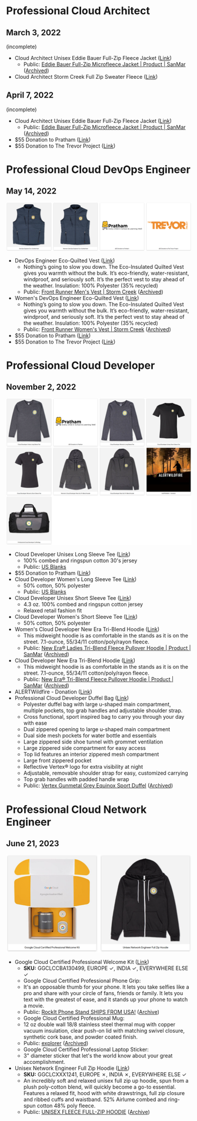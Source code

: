 <!-- Global site tag (gtag.js) - Google Analytics -->
<script async src="https://www.googletagmanager.com/gtag/js?id=G-3GJYSY21KN"></script>
<script>
  window.dataLayer = window.dataLayer || [];
  function gtag(){dataLayer.push(arguments);}
  gtag('js', new Date());

  gtag('config', 'G-3GJYSY21KN');
</script>

# Professional Cloud Architect

## March 3, 2022

(incomplete)

* Cloud Architect Unisex Eddie Bauer Full-Zip Fleece Jacket ([Link](https://shop.googlemerchandisestore.com/certificationperks/Google+Cloud+Perks/Cloud+Architect+Unisex+Eddie+Bauer+Full-Zip+Fleece+Jacket))
  * Public: [Eddie Bauer Full-Zip Microfleece Jacket &#124; Product &#124; SanMar](https://www.sanmar.com/p/6361_Black) ([Archived](https://archive.ph/Zf28s))
* Cloud Architect Storm Creek Full Zip Sweater Fleece ([Link](https://shop.googlemerchandisestore.com/certificationperks/Google+Cloud+Perks/Cloud+Architect+Storm+Creek+Full+Zip+Sweater+Fleece))

## April 7, 2022

(incomplete)

* Cloud Architect Unisex Eddie Bauer Full-Zip Fleece Jacket ([Link](https://shop.googlemerchandisestore.com/certificationperks/Google+Cloud+Perks/Cloud+Architect+Unisex+Eddie+Bauer+Full-Zip+Fleece+Jacket))
  * Public: [Eddie Bauer Full-Zip Microfleece Jacket &#124; Product &#124; SanMar](https://www.sanmar.com/p/6361_Black) ([Archived](https://archive.ph/Zf28s))
* $55 Donation to Pratham ([Link](https://shop.googlemerchandisestore.com/certificationperks/Google+Cloud+Perks/55+Donation+to+Pratham))
* $55 Donation to The Trevor Project ([Link](https://shop.googlemerchandisestore.com/certificationperks/Google+Cloud+Perks/55+Donation+to+The+Trevor+Project))

# Professional Cloud DevOps Engineer

## May 14, 2022

![photos](devops/20220514.png)

* DevOps Engineer Eco-Quilted Vest ([Link](https://shop.googlemerchandisestore.com/certificationperks/Google+Cloud+Perks/DevOps+Engineer+Eco-Quilted+Vest))
  * Nothing’s going to slow you down. The Eco-Insulated Quilted Vest gives you warmth without the bulk. It’s eco-friendly, water-resistant, windproof, and seriously soft. It’s the perfect vest to stay ahead of the weather. Insulation: 100% Polyester (35% recycled)
  * Public: [Front Runner Men's Vest &#124; Storm Creek](https://www.stormcreek.com/products/mens-front-runner-vest) ([Archived](https://archive.ph/led4Y))
* Women's DevOps Engineer Eco-Quilted Vest ([Link](https://shop.googlemerchandisestore.com/certificationperks/Google+Cloud+Perks/Womens+DevOps+Engineer+Eco-Quilted+Vest))
  * Nothing’s going to slow you down. The Eco-Insulated Quilted Vest gives you warmth without the bulk. It’s eco-friendly, water-resistant, windproof, and seriously soft. It’s the perfect vest to stay ahead of the weather. Insulation: 100% Polyester (35% recycled)
  * Public: [Front Runner Women's Vest &#124; Storm Creek](https://www.stormcreek.com/products/womens-front-runner-vest) ([Archived](https://archive.ph/TD3rR))
* $55 Donation to Pratham ([Link](https://shop.googlemerchandisestore.com/certificationperks/Google+Cloud+Perks/55+Donation+to+Pratham))
* $55 Donation to The Trevor Project ([Link](https://shop.googlemerchandisestore.com/certificationperks/Google+Cloud+Perks/55+Donation+to+The+Trevor+Project))

# Professional Cloud Developer

## November 2, 2022

![photos](developer/20221102.png)

* Cloud Developer Unisex Long Sleeve Tee ([Link](https://shop.googlemerchandisestore.com/certificationperks/Google+Cloud+Perks/Cloud+Developer+Unisex+Long+Sleeve+Tee))
  * 100% combed and ringspun cotton 30's jersey
  * Public: [US Blanks](https://usblanks.net/)
* $55 Donation to Pratham ([Link](https://shop.googlemerchandisestore.com/certificationperks/Google+Cloud+Perks/55+Donation+to+Pratham))
* Cloud Developer Women's Long Sleeve Tee ([Link](https://shop.googlemerchandisestore.com/certificationperks/Google+Cloud+Perks/Cloud+Developer+Womens+Long+Sleeve+Tee))
  * 50% cotton, 50% polyester
  * Public: [US Blanks](https://usblanks.net/)
* Cloud Developer Unisex Short Sleeve Tee ([Link](https://shop.googlemerchandisestore.com/certificationperks/Google+Cloud+Perks/Cloud+Developer+Unisex+Short+Sleeve+Tee))
  * 4.3 oz. 100% combed and ringspun cotton jersey
  * Relaxed retail fashion fit
* Cloud Developer Women's Short Sleeve Tee ([Link](https://shop.googlemerchandisestore.com/certificationperks/Google+Cloud+Perks/Cloud+Developer+Womens+Short+Sleeve+Tee))
  * 50% cotton, 50% polyester
* Women's Cloud Developer New Era Tri-Blend Hoodie ([Link](https://shop.googlemerchandisestore.com/certificationperks/Google+Cloud+Perks/Womens+Cloud+Developer+New+Era+Tri-Blend+Hoodie))
  * This midweight hoodie is as comfortable in the stands as it is on the street. 7.1-ounce, 55/34/11 cotton/poly/rayon fleece.
  * Public: [New Era® Ladies Tri-Blend Fleece Pullover Hoodie &#124; Product &#124; SanMar](https://www.sanmar.com/p/8592_BlkHthr) ([Archived](https://archive.ph/vUd2d))
* Cloud Developer New Era Tri-Blend Hoodie ([Link](https://shop.googlemerchandisestore.com/certificationperks/Google+Cloud+Perks/Cloud+Developer+New+Era+Tri-Blend+Hoodie))
  * This midweight hoodie is as comfortable in the stands as it is on the street. 7.1-ounce, 55/34/11 cotton/poly/rayon fleece.
  * Public: [New Era® Tri-Blend Fleece Pullover Hoodie &#124; Product &#124; SanMar](https://www.sanmar.com/p/8590_BlkHthr) ([Archived](https://archive.ph/rqQU5))
* ALERTWildfire - Donation ([Link](https://shop.googlemerchandisestore.com/certificationperks/Google+Cloud+Perks/ALERTWildfire+donation))
* Professional Cloud Developer Duffel Bag ([Link](https://shop.googlemerchandisestore.com/certificationperks/Google+Cloud+Perks/Professional+Cloud+Developer+Duffel+Bag))
  * Polyester duffel bag with large u-shaped main compartment, multiple pockets, top grab handles and adjustable shoulder strap.
  * Cross functional, sport inspired bag to carry you through your day with ease
  * Dual zippered opening to large u-shaped main compartment
  * Dual side mesh pockets for water bottle and essentials
  * Large zippered side shoe tunnel with grommet ventilation
  * Large zippered side compartment for easy access
  * Top lid features an interior zippered mesh compartment
  * Large front zippered pocket
  * Reflective Vertex® logo for extra visibility at night
  * Adjustable, removable shoulder strap for easy, customized carrying
  * Top grab handles with padded handle wrap
  * Public: [Vertex Gunmetal Grey Equinox Sport Duffel](https://www.merchology.com/products/100332-vertex-charcoal-duffel) ([Archived](https://archive.ph/TwvVJ))

# Professional Cloud Network Engineer

## June 21, 2023

![photos](network/20230621.png)

* Google Cloud Certified Professional Welcome Kit ([Link](https://shop.googlemerchandisestore.com/certificationperks/Google+Cloud+Perks/Google+Cloud+Certified+Professional+Gift+Box))
  * **SKU:** GGCLCCBA130499, EUROPE ✓, INDIA ✓, EVERYWHERE ELSE ✓
  * Google Cloud Certified Professional Phone Grip:
  * It's an opposable thumb for your phone. It lets you take selfies like a pro and share with your circle of fans, friends or family. It lets you text with the greatest of ease, and it stands up your phone to watch a movie.
  * Public: [RockIt Phone Stand SHIPS FROM USA!](https://www.tridentpromo.com/p/IDKTW-OPZWD/RCKT/rockit-phone-stand-ships-from-usa) ([Archive](https://archive.ph/dc2yi))
  * Google Cloud Certified Professional Mug:
  * 12 oz double wall 18/8 stainless steel thermal mug with copper vacuum insulation, clear push-on lid with matching swivel closure, synthetic cork base, and powder coated finish.
  * Public: [explorer](https://etsexpress.com/pg_product_detail/?id=977294) ([Archived](https://archive.ph/FPSb6))
  * Google Cloud Certified Professional Laptop Sticker:
  * 3" diameter sticker that let's the world know about your great accomplishment.
* Unisex Network Engineer Full Zip Hoodie ([Link](https://shop.googlemerchandisestore.com/certificationperks/Google+Cloud+Perks/Unisex+Network+Engineer+Full+Zip+Hoodie))
  * **SKU:** GGCLCXXX1241, EUROPE ✗, INDIA ✗, EVERYWHERE ELSE ✓
  * An incredibly soft and relaxed unisex full zip up hoodie, spun from a plush poly-cotton blend, will quickly become a go-to essential. Features a relaxed fit, hood with white drawstrings, full zip closure and ribbed cuffs and waistband. 52% Airlume combed and ring-spun cotton 48% poly fleece.
  * Public: [UNISEX FLEECE FULL-ZIP HOODIE](https://www.bellacanvas.com/product/3739/Unisex-Fleece-Full-Zip-Hoodie.html?color=00351) ([Archive](https://archive.ph/fHNYz))
